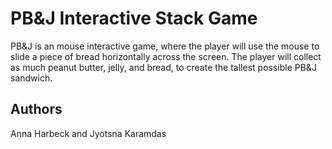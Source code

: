 # PB&J Interactive Stack Game 

PB&J is an mouse interactive game, where the player will use the mouse to slide a piece of bread horizontally across the screen. The player will collect as much peanut butter, jelly, and bread, to create the tallest possible PB&J sandwich.

## Authors

Anna Harbeck and Jyotsna Karamdas


